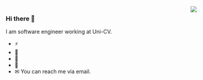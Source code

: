 <img align='right' src="https://github-readme-stats.vercel.app/api?username=tinunr&show_icons=true">

### Hi there 👋

I am software engineer working at Uni-CV.

- ⚡ 
- 📖 
- 🎤  
- 🎨 
- ✉ You can reach me via email.

